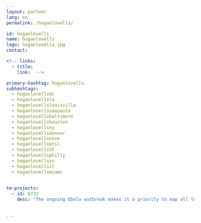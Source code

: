 ```yaml
---
layout: partner
lang: en
permalink: /hoganlovells/

id: hoganlovells
name: hoganlovells
logo: hoganlovells.jpg
contact: 

<!-- links:
  - title: 
    link:  -->

primary-hashtag: hoganlovells
subhashtags:
  - hoganlovellsdc
  - hoganlovellsla
  - hoganlovellslouisville
  - hoganlovellssaopaulo
  - hoganlovellsbaltimore
  - hoganlovellshouston
  - hoganlovellsny
  - hoganlovellsdenver
  - hoganlovellsnova
  - hoganlovellsbtsl
  - hoganlovellsSF
  - hoganlovellsphilly
  - hoganlovellssv
  - hoganlovellsit
  - hoganlovellsmiami
  

tm-projects:
  - id: 6732
    desc: "The ongoing Ebola outbreak makes it a priority to map all tracks, pathways, health facilities and other infrastructure in towns and villages serving the borders. There is a severe lack of up-to-date and detailed maps of this area in Uganda available to those involved in the fight to contain the potential outbreak. Please work with those of us on the ground to collect this potentially life-saving information by remotely tracing infrastructure."
  
    
---
```

